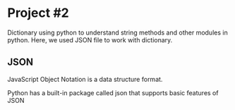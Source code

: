 # Project #2
Dictionary using python to understand string methods and other modules in python.
Here, we used JSON file to work with dictionary.

## JSON
JavaScript Object Notation is a data structure format. 

Python has a built-in package called json that supports basic features of JSON
